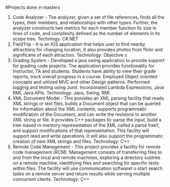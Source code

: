 #Projects done in masters
1. Code Analyzer - The analyzer, given a set of file references, finds all the types, their members, 
                   and relationships with other types. Further, the analyzer constructs two metrics for each member function
                   its size in lines of code, and complexity defined as the number of elements in its scope tree.
                   Technlogy: C#.NET
2. FieldTrip - It is an IOS application that helps user to find nearby attractions for changing location, 
               It also provides photos from flickr and significane of each attraction.
               Technology: Objective c
3. Grading System - Developed a java swing application to provide support for grading code projects. The application provides
                    functionality for Instructor, TA and students. Students have ability to view their grade reports, track 
                    overall progress in a course. Employed Object oriented concepts and utilized MVC and other Design patterns. 
                    Performed logging and testing using Junit. Incorporated Lambda Expressions, Java RMI, Java APIs.
                    Technology: Java, Swing, RMI
4. XML Document Model - This provides an XML parsing facility that reads XML strings or text files, builds a Document object 
                        that can be queried for information about the XML contents, supports programmatic modification of the
                        Document, and can write the revisions to another XML string or file. 
                        It provides C++ packages to: parse the input, build a tree-based in-memory representation of the XML 
                        called a parse tree1, and support modifications of that representation. 
                        This facility will support read and write operations. It will also support the programmatic creation 
                        of new XML strings and files.
                        Technology: C++
5. Remote Code Management - This project provides a facility for remote code management (RCM). 
                            Management consists of transferring files to and from the local and remote machines, 
                            exploring a directory subtree on a remote machine, identifying files and searching for 
                            specific texts within files. The facility will use communication softwaret o start search 
                            tasks on a remote server and return results while serving multiple concurrent clients.
                            Technology: C++
